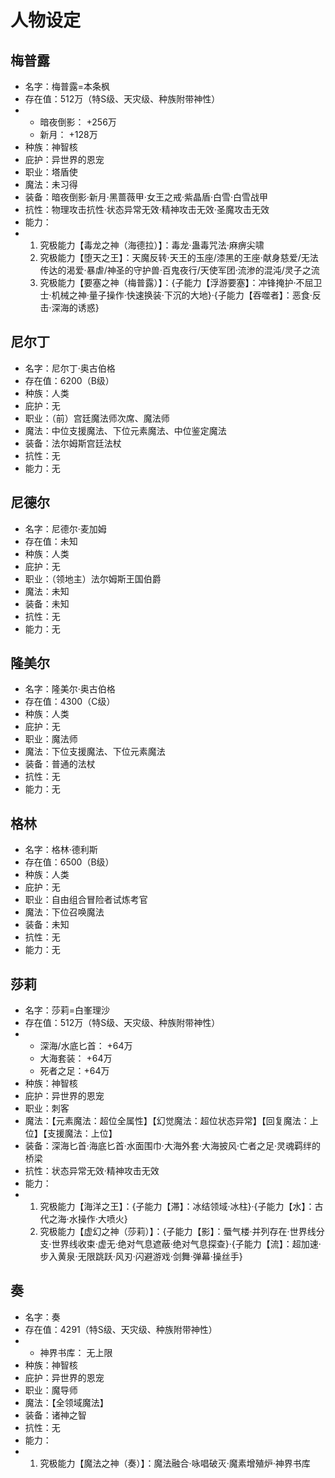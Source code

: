 # 人物设定

## 梅普露

* 名字：梅普露=本条枫
* 存在值：512万（特S级、天灾级、种族附带神性）
* * 暗夜倒影： +256万
  * 新月： +128万
* 种族：神智核
* 庇护：异世界的恩宠
* 职业：塔盾使
* 魔法：未习得
* 装备：暗夜倒影·新月·黑蔷薇甲·女王之戒·紫晶盾·白雪·白雪战甲
* 抗性：物理攻击抗性·状态异常无效·精神攻击无效·圣魔攻击无效
* 能力：
* 1. 究极能力【毒龙之神（海德拉）】：毒龙·蛊毒咒法·麻痹尖啸
  2. 究极能力【堕天之王】：天魔反转·天王的玉座/漆黑的王座·献身慈爱/无法传达的渴爱·暴虐/神圣的守护兽·百鬼夜行/天使军团·流渗的混沌/灵子之流
  3. 究极能力【要塞之神（梅普露）】：{子能力【浮游要塞】：冲锋掩护·不屈卫士·机械之神·量子操作·快速换装·下沉的大地}·{子能力【吞噬者】：恶食·反击·深海的诱惑}


## 尼尔丁

* 名字：尼尔丁·奥古伯格
* 存在值：6200（B级）
* 种族：人类
* 庇护：无
* 职业：（前）宫廷魔法师次席、魔法师
* 魔法：中位支援魔法、下位元素魔法、中位鉴定魔法
* 装备：法尔姆斯宫廷法杖
* 抗性：无
* 能力：无



## 尼德尔

* 名字：尼德尔·麦加姆
* 存在值：未知
* 种族：人类
* 庇护：无
* 职业：（领地主）法尔姆斯王国伯爵
* 魔法：未知
* 装备：未知
* 抗性：无
* 能力：无



## 隆美尔

* 名字：隆美尔·奥古伯格
* 存在值：4300（C级）
* 种族：人类
* 庇护：无
* 职业：魔法师
* 魔法：下位支援魔法、下位元素魔法
* 装备：普通的法杖
* 抗性：无
* 能力：无



## 格林

* 名字：格林·德利斯
* 存在值：6500（B级）
* 种族：人类
* 庇护：无
* 职业：自由组合冒险者试炼考官
* 魔法：下位召唤魔法
* 装备：未知
* 抗性：无
* 能力：无



## 莎莉

* 名字：莎莉=白峯理沙
* 存在值：512万（特S级、天灾级、种族附带神性）
* * 深海/水底匕首： +64万
  * 大海套装： +64万
  * 死者之足：+64万
* 种族：神智核
* 庇护：异世界的恩宠
* 职业：刺客
* 魔法：【元素魔法：超位全属性】【幻觉魔法：超位状态异常】【回复魔法：上位】【支援魔法：上位】
* 装备：深海匕首·海底匕首·水面围巾·大海外套·大海披风·亡者之足·灵魂羁绊的桥梁
* 抗性：状态异常无效·精神攻击无效
* 能力：
* 1. 究极能力【海洋之王】：{子能力【滞】：冰结领域·冰柱}·{子能力【水】：古代之海·水操作·大喷火}
  2. 究极能力【虚幻之神（莎莉）】：{子能力【影】：蜃气楼·并列存在·世界线分支·世界线收束·虚无·绝对气息遮蔽·绝对气息探查}·{子能力【流】：超加速·步入黄泉·无限跳跃·风刃·闪避游戏·剑舞·弹幕·操丝手}



## 奏

* 名字：奏
* 存在值：4291（特S级、天灾级、种族附带神性）
* * 神界书库： 无上限
* 种族：神智核
* 庇护：异世界的恩宠
* 职业：魔导师
* 魔法：【全领域魔法】
* 装备：诸神之智
* 抗性：无
* 能力：
* 1. 究极能力【魔法之神（奏）】：魔法融合·咏唱破灭·魔素增殖炉·神界书库